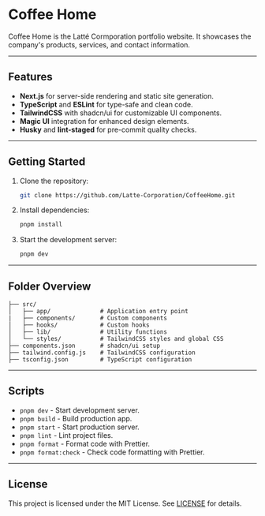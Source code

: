 # Coffee Home

Coffee Home is the Latté Cormporation portfolio website. It showcases the company's products, services, and contact information.

---

## Features

- **Next.js** for server-side rendering and static site generation.
- **TypeScript** and **ESLint** for type-safe and clean code.
- **TailwindCSS** with shadcn/ui for customizable UI components.
- **Magic UI** integration for enhanced design elements.
- **Husky** and **lint-staged** for pre-commit quality checks.

---

## Getting Started

1. Clone the repository:

   ```bash
   git clone https://github.com/Latte-Corporation/CoffeeHome.git
   ```

2. Install dependencies:

   ```bash
   pnpm install
   ```

3. Start the development server:
   ```bash
   pnpm dev
   ```

---

## Folder Overview

```plaintext
├── src/
│   ├── app/              # Application entry point
|   ├── components/       # Custom components
│   ├── hooks/            # Custom hooks
│   ├── lib/              # Utility functions
│   └── styles/           # TailwindCSS styles and global CSS
├── components.json       # shadcn/ui setup
├── tailwind.config.js    # TailwindCSS configuration
├── tsconfig.json         # TypeScript configuration
```

---

## Scripts

- `pnpm dev` - Start development server.
- `pnpm build` - Build production app.
- `pnpm start` - Start production server.
- `pnpm lint` - Lint project files.
- `pnpm format` - Format code with Prettier.
- `pnpm format:check` - Check code formatting with Prettier.

---

## License

This project is licensed under the MIT License. See [LICENSE](./LICENSE) for details.
